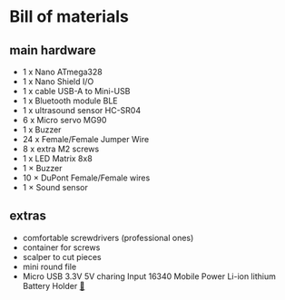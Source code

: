 # Bill of materials

## main hardware
* 1 x Nano ATmega328
* 1 x Nano Shield I/O
* 1 x cable USB-A to Mini-USB
* 1 x Bluetooth module BLE
* 1 x ultrasound sensor HC-SR04
* 6 x Micro servo MG90
* 1 x Buzzer
* 24 x Female/Female Jumper Wire
* 8 x extra M2 screws
* 1 x LED Matrix 8x8
* 1 × Buzzer
* 10 × DuPont Female/Female wires
* 1 × Sound sensor

## extras
* comfortable screwdrivers  (professional ones)
* container for screws 
* scalper to cut pieces
* mini round file 
* Micro USB 3.3V 5V charing Input 16340 Mobile Power Li-ion lithium Battery Holder [:link:](https://www.ebay.co.uk/itm/273539298196?chn=ps&norover=1&mkevt=1&mkrid=710-134428-41853-0&mkcid=2&itemid=273539298196&targetid=1140163971329&device=c&mktype=pla&googleloc=1007009&poi=&campaignid=12128858833&mkgroupid=117045676459&rlsatarget=pla-1140163971329&abcId=9300480&merchantid=109732753&gclid=EAIaIQobChMI4PTQyPeK7wIVl-vtCh2-PgGJEAQYAyABEgLMGfD_BwE)
